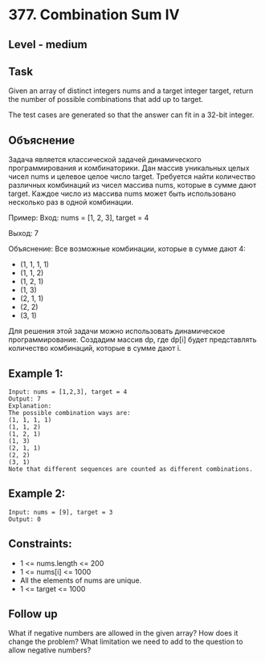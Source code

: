 # 377. Combination Sum IV


## Level - medium


## Task
Given an array of distinct integers nums and a target integer target, return the number of possible combinations that add up to target.

The test cases are generated so that the answer can fit in a 32-bit integer.


## Объяснение
Задача является классической задачей динамического программирования и комбинаторики.
Дан массив уникальных целых чисел nums и целевое целое число target. 
Требуется найти количество различных комбинаций из чисел массива nums, которые в сумме дают target. 
Каждое число из массива nums может быть использовано несколько раз в одной комбинации.


Пример:
Вход: nums = [1, 2, 3], target = 4

Выход: 7

Объяснение:
Все возможные комбинации, которые в сумме дают 4:
- (1, 1, 1, 1)
- (1, 1, 2)
- (1, 2, 1)
- (1, 3)
- (2, 1, 1)
- (2, 2)
- (3, 1)

Для решения этой задачи можно использовать динамическое программирование. 
Создадим массив dp, где dp[i] будет представлять количество комбинаций, которые в сумме дают i.

## Example 1:
````
Input: nums = [1,2,3], target = 4
Output: 7
Explanation:
The possible combination ways are:
(1, 1, 1, 1)
(1, 1, 2)
(1, 2, 1)
(1, 3)
(2, 1, 1)
(2, 2)
(3, 1)
Note that different sequences are counted as different combinations.
````


## Example 2:
````
Input: nums = [9], target = 3
Output: 0
````


## Constraints:
- 1 <= nums.length <= 200
- 1 <= nums[i] <= 1000
- All the elements of nums are unique.
- 1 <= target <= 1000


## Follow up
What if negative numbers are allowed in the given array? How does it change the problem? 
What limitation we need to add to the question to allow negative numbers?